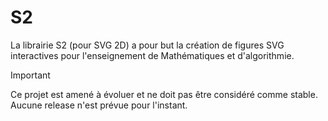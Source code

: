 # S2

La librairie S2 (pour SVG 2D) a pour but la création de figures SVG interactives pour l'enseignement de Mathématiques et d'algorithmie.

> [!IMPORTANT]
> Ce projet est amené à évoluer et ne doit pas être considéré comme stable. Aucune release n'est prévue pour l'instant.
